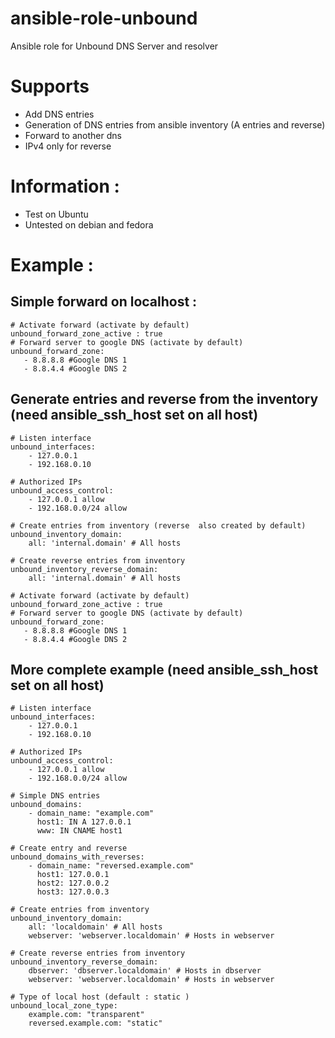 ansible-role-unbound
====================

Ansible role for Unbound DNS Server and resolver


# Supports
- Add DNS entries
- Generation of DNS entries from ansible inventory (A entries and reverse)
- Forward to another dns
- IPv4 only for reverse

# Information :
- Test on Ubuntu
- Untested on debian and fedora

# Example :

## Simple forward on localhost :
```
# Activate forward (activate by default)
unbound_forward_zone_active : true
# Forward server to google DNS (activate by default)
unbound_forward_zone:
   - 8.8.8.8 #Google DNS 1
   - 8.8.4.4 #Google DNS 2
```

## Generate entries and reverse from the inventory (need ansible_ssh_host set on all host)
```
# Listen interface
unbound_interfaces: 
    - 127.0.0.1
    - 192.168.0.10

# Authorized IPs
unbound_access_control:
    - 127.0.0.1 allow
    - 192.168.0.0/24 allow

# Create entries from inventory (reverse  also created by default)
unbound_inventory_domain:
    all: 'internal.domain' # All hosts

# Create reverse entries from inventory
unbound_inventory_reverse_domain:
    all: 'internal.domain' # All hosts

# Activate forward (activate by default)
unbound_forward_zone_active : true
# Forward server to google DNS (activate by default)
unbound_forward_zone:
   - 8.8.8.8 #Google DNS 1
   - 8.8.4.4 #Google DNS 2

```

## More complete example (need ansible_ssh_host set on all host)
```
# Listen interface
unbound_interfaces: 
    - 127.0.0.1
    - 192.168.0.10

# Authorized IPs
unbound_access_control:
    - 127.0.0.1 allow
    - 192.168.0.0/24 allow

# Simple DNS entries
unbound_domains:
    - domain_name: "example.com"
      host1: IN A 127.0.0.1
      www: IN CNAME host1

# Create entry and reverse
unbound_domains_with_reverses:
    - domain_name: "reversed.example.com"
      host1: 127.0.0.1
      host2: 127.0.0.2
      host3: 127.0.0.3

# Create entries from inventory
unbound_inventory_domain:
    all: 'localdomain' # All hosts
    webserver: 'webserver.localdomain' # Hosts in webserver

# Create reverse entries from inventory
unbound_inventory_reverse_domain:
    dbserver: 'dbserver.localdomain' # Hosts in dbserver
    webserver: 'webserver.localdomain' # Hosts in webserver

# Type of local host (default : static )
unbound_local_zone_type:
    example.com: "transparent"
    reversed.example.com: "static"

```
